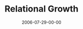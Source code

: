 ---
layout: message
category: message
series: "Hard Work"
title: "Relational Growth"
date: 2006-07-29-00-00
message_id: 58
audio: "http://s3.amazonaws.com/crossroads-media/media/legacy/mp3/Hard_Work_07_Relational_Growth_07-30-06_Manuel_Senff_Sithole.mp3"
audio-duration: "46:07"
flag: "N"
---